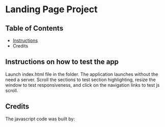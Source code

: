 # Landing Page Project

## Table of Contents

* [Instructions](#instructions)
* Credits

## Instructions on how to test the app

Launch index.html file in the folder. The application launches without the need a server. Scroll the sections to test section highlighting, resize the window to test responsiveness, and click on the navigation links to test js scroll. 

## Credits

The javascript code was built by: 
